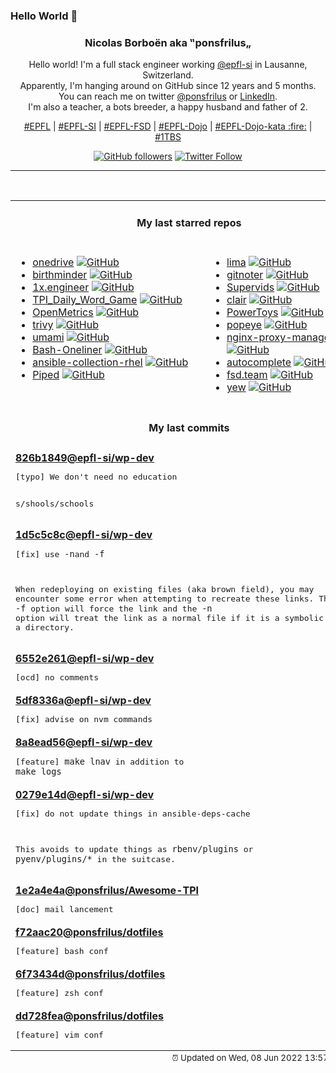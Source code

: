 ### Hello World 👋

<p align="center">
  <!-- use https://avatars.githubusercontent.com/u/176002?v=4 for your default github picture 
  <img src="https://raw.githubusercontent.com/ponsfrilus/ponsfrilus/master/img/ponsfrilus.png" title="Nicolas Borboën aka ‟ponsfrilus„" alt="Nicolas Borboën aka ‟ponsfrilus„" /> -->
  <h3 align="center">
    Nicolas Borboën aka ‟ponsfrilus„
  </h3>
  <p align="center">
    Hello world! I'm a full stack engineer working <a href="https://github.com/epfl-si">@epfl-si</a> in Lausanne, Switzerland.
    <br />Apparently, I'm hanging around on GitHub since 12 years and 5 months.
    <br />You can reach me on twitter <a href="https://twitter.com/ponsfrilus">@ponsfrilus</a> or <a href="http://linkedin.com/in/nicolasborboen">LinkedIn</a>.
    <br />I'm also a teacher, a bots breeder, a happy husband and father of 2.
  </p>
  <p align="center">
    <a href="https://www.epfl.ch">#EPFL</a> | 
    <a href="https://github.com/epfl-si/">#EPFL-SI</a> | 
    <a href="https://github.com/epfl-fsd">#EPFL-FSD</a> | 
    <a href="https://github.com/topics/epfl-dojo">#EPFL-Dojo</a> | 
    <a href="https://github.com/topics/epfl-dojo-kata">#EPFL-Dojo-kata :fire:</a> | 
    <a href="https://en.wikipedia.org/wiki/Indentation_style#Variant:_1TBS_(OTBS)">#1TBS</a>
  </p>
  <p align="center">
    <a href="https://github.com/ponsfrilus"><img alt="GitHub followers" src="https://img.shields.io/github/followers/ponsfrilus?label=Follow%20me%20on%20github&style=social"></a>
    <a href="https://twitter.com/ponsfrilus"><img alt="Twitter Follow" src="https://img.shields.io/twitter/follow/ponsfrilus?label=follow%20me%20on%20twitter&style=social"></a>
  </p>
  </p><hr><table align="center">
<tr>
<td colspan="2" align="center"><h4>My last starred repos</h4></td>
</tr>
<tr>
<td valign="top">
<ul>
<li>
<a href="https://github.com/abraunegg/onedrive" title="#1 Free OneDrive Client for Linux" target="_blank">onedrive</a>&nbsp;<a href="https://github.com/abraunegg/onedrive" title="#1 Free OneDrive Client for Linux" target="_blank"><img src="https://img.shields.io/github/stars/abraunegg/onedrive?style=social" alt="GitHub"></a>
</li>
<li>
<a href="https://github.com/Azecko/birthminder" title="Application that can remind people of birthdays" target="_blank">birthminder</a>&nbsp;<a href="https://github.com/Azecko/birthminder" title="Application that can remind people of birthdays" target="_blank"><img src="https://img.shields.io/github/stars/Azecko/birthminder?style=social" alt="GitHub"></a>
</li>
<li>
<a href="https://github.com/cutenode/1x.engineer" title="The official website of 1x Engineers around the world" target="_blank">1x.engineer</a>&nbsp;<a href="https://github.com/cutenode/1x.engineer" title="The official website of 1x Engineers around the world" target="_blank"><img src="https://img.shields.io/github/stars/cutenode/1x.engineer?style=social" alt="GitHub"></a>
</li>
<li>
<a href="https://github.com/noah-barberini/TPI_Daily_Word_Game" title="null" target="_blank">TPI_Daily_Word_Game</a>&nbsp;<a href="https://github.com/noah-barberini/TPI_Daily_Word_Game" title="null" target="_blank"><img src="https://img.shields.io/github/stars/noah-barberini/TPI_Daily_Word_Game?style=social" alt="GitHub"></a>
</li>
<li>
<a href="https://github.com/OpenObservability/OpenMetrics" title="Evolving the Prometheus exposition format into a standard." target="_blank">OpenMetrics</a>&nbsp;<a href="https://github.com/OpenObservability/OpenMetrics" title="Evolving the Prometheus exposition format into a standard." target="_blank"><img src="https://img.shields.io/github/stars/OpenObservability/OpenMetrics?style=social" alt="GitHub"></a>
</li>
<li>
<a href="https://github.com/aquasecurity/trivy" title="Scanner for vulnerabilities in container images, file systems, and Git repositories, as well as for configuration issues and hard-coded secrets" target="_blank">trivy</a>&nbsp;<a href="https://github.com/aquasecurity/trivy" title="Scanner for vulnerabilities in container images, file systems, and Git repositories, as well as for configuration issues and hard-coded secrets" target="_blank"><img src="https://img.shields.io/github/stars/aquasecurity/trivy?style=social" alt="GitHub"></a>
</li>
<li>
<a href="https://github.com/mikecao/umami" title="Umami is a simple, fast, privacy-focused alternative to Google Analytics." target="_blank">umami</a>&nbsp;<a href="https://github.com/mikecao/umami" title="Umami is a simple, fast, privacy-focused alternative to Google Analytics." target="_blank"><img src="https://img.shields.io/github/stars/mikecao/umami?style=social" alt="GitHub"></a>
</li>
<li>
<a href="https://github.com/onceupon/Bash-Oneliner" title="A collection of handy Bash One-Liners and terminal tricks for data processing and Linux system maintenance." target="_blank">Bash-Oneliner</a>&nbsp;<a href="https://github.com/onceupon/Bash-Oneliner" title="A collection of handy Bash One-Liners and terminal tricks for data processing and Linux system maintenance." target="_blank"><img src="https://img.shields.io/github/stars/onceupon/Bash-Oneliner?style=social" alt="GitHub"></a>
</li>
<li>
<a href="https://github.com/epfl-si/ansible-collection-rhel" title="Collection of Ansible roles to setup and manage components of RHEL like ntp, sshd, users, ... " target="_blank">ansible-collection-rhel</a>&nbsp;<a href="https://github.com/epfl-si/ansible-collection-rhel" title="Collection of Ansible roles to setup and manage components of RHEL like ntp, sshd, users, ... " target="_blank"><img src="https://img.shields.io/github/stars/epfl-si/ansible-collection-rhel?style=social" alt="GitHub"></a>
</li>
<li>
<a href="https://github.com/TeamPiped/Piped" title="An alternative privacy-friendly YouTube frontend which is efficient by design." target="_blank">Piped</a>&nbsp;<a href="https://github.com/TeamPiped/Piped" title="An alternative privacy-friendly YouTube frontend which is efficient by design." target="_blank"><img src="https://img.shields.io/github/stars/TeamPiped/Piped?style=social" alt="GitHub"></a>
</li>
</ul>
<img width="450" height="1" /></td>
<td valign="top">
<ul>
<li>
<a href="https://github.com/lima-vm/lima" title="Linux virtual machines, typically on macOS, for running containerd" target="_blank">lima</a>&nbsp;<a href="https://github.com/lima-vm/lima" title="Linux virtual machines, typically on macOS, for running containerd" target="_blank"><img src="https://img.shields.io/github/stars/lima-vm/lima?style=social" alt="GitHub"></a>
</li>
<li>
<a href="https://github.com/git-noter/gitnoter" title="An open source, markdown-based, self-hosted note taking webapp." target="_blank">gitnoter</a>&nbsp;<a href="https://github.com/git-noter/gitnoter" title="An open source, markdown-based, self-hosted note taking webapp." target="_blank"><img src="https://img.shields.io/github/stars/git-noter/gitnoter?style=social" alt="GitHub"></a>
</li>
<li>
<a href="https://github.com/kilianm97/Supervids" title="TPI project" target="_blank">Supervids</a>&nbsp;<a href="https://github.com/kilianm97/Supervids" title="TPI project" target="_blank"><img src="https://img.shields.io/github/stars/kilianm97/Supervids?style=social" alt="GitHub"></a>
</li>
<li>
<a href="https://github.com/quay/clair" title="Vulnerability Static Analysis for Containers" target="_blank">clair</a>&nbsp;<a href="https://github.com/quay/clair" title="Vulnerability Static Analysis for Containers" target="_blank"><img src="https://img.shields.io/github/stars/quay/clair?style=social" alt="GitHub"></a>
</li>
<li>
<a href="https://github.com/microsoft/PowerToys" title="Windows system utilities to maximize productivity" target="_blank">PowerToys</a>&nbsp;<a href="https://github.com/microsoft/PowerToys" title="Windows system utilities to maximize productivity" target="_blank"><img src="https://img.shields.io/github/stars/microsoft/PowerToys?style=social" alt="GitHub"></a>
</li>
<li>
<a href="https://github.com/derailed/popeye" title="👀 A Kubernetes cluster resource sanitizer" target="_blank">popeye</a>&nbsp;<a href="https://github.com/derailed/popeye" title="👀 A Kubernetes cluster resource sanitizer" target="_blank"><img src="https://img.shields.io/github/stars/derailed/popeye?style=social" alt="GitHub"></a>
</li>
<li>
<a href="https://github.com/NginxProxyManager/nginx-proxy-manager" title="Docker container for managing Nginx proxy hosts with a simple, powerful interface" target="_blank">nginx-proxy-manager</a>&nbsp;<a href="https://github.com/NginxProxyManager/nginx-proxy-manager" title="Docker container for managing Nginx proxy hosts with a simple, powerful interface" target="_blank"><img src="https://img.shields.io/github/stars/NginxProxyManager/nginx-proxy-manager?style=social" alt="GitHub"></a>
</li>
<li>
<a href="https://github.com/withfig/autocomplete" title="Fig adds autocomplete to your terminal." target="_blank">autocomplete</a>&nbsp;<a href="https://github.com/withfig/autocomplete" title="Fig adds autocomplete to your terminal." target="_blank"><img src="https://img.shields.io/github/stars/withfig/autocomplete?style=social" alt="GitHub"></a>
</li>
<li>
<a href="https://github.com/epfl-fsd/fsd.team" title="null" target="_blank">fsd.team</a>&nbsp;<a href="https://github.com/epfl-fsd/fsd.team" title="null" target="_blank"><img src="https://img.shields.io/github/stars/epfl-fsd/fsd.team?style=social" alt="GitHub"></a>
</li>
<li>
<a href="https://github.com/yewstack/yew" title="Rust / Wasm framework for building client web apps" target="_blank">yew</a>&nbsp;<a href="https://github.com/yewstack/yew" title="Rust / Wasm framework for building client web apps" target="_blank"><img src="https://img.shields.io/github/stars/yewstack/yew?style=social" alt="GitHub"></a>
</li>
</ul>
<img width="450" height="1" /></td>
</tr>
<tr>
<td colspan="2" align="center"><h4>My last commits</h4></td>
</tr>
<tr>
        <td colspan="2">
          <div><strong><a href="https://api.github.com/repos/epfl-si/wp-dev/commits/826b18491534abed9004c4531c3e9b3ce56f2f32" title="2022-06-07T12:04:46.000+02:00" target="_blank">826b1849</a><a href="https://github.com/epfl-si">@epfl-si</a><a href="https://github.com/epfl-si/wp-dev" title="Development environment for the EPFL VPSI WordPress service">/wp-dev</a></strong></div>
          <pre>[typo] We don't need no education

s/shools/schools</pre>
        </td>
        </tr><tr>
        <td colspan="2">
          <div><strong><a href="https://api.github.com/repos/epfl-si/wp-dev/commits/1d5c5c8cfc47e89209de851c35e8a491033f00e5" title="2022-06-06T15:54:01.000+02:00" target="_blank">1d5c5c8c</a><a href="https://github.com/epfl-si">@epfl-si</a><a href="https://github.com/epfl-si/wp-dev" title="Development environment for the EPFL VPSI WordPress service">/wp-dev</a></strong></div>
          <pre>[fix] use `-n`and `-f`

When redeploying on existing files (aka brown field), you may encounter 
some 
error when attempting to recreate these links. The `-f` option will 
force the
link and the `-n` option will treat the link as a normal file if it is a 
symbolic link to a directory.</pre>
        </td>
        </tr><tr>
        <td colspan="2">
          <div><strong><a href="https://api.github.com/repos/epfl-si/wp-dev/commits/6552e26154d385546d02b9c200f6ab030bca37ab" title="2022-06-06T15:50:23.000+02:00" target="_blank">6552e261</a><a href="https://github.com/epfl-si">@epfl-si</a><a href="https://github.com/epfl-si/wp-dev" title="Development environment for the EPFL VPSI WordPress service">/wp-dev</a></strong></div>
          <pre>[ocd] no comments</pre>
        </td>
        </tr><tr>
        <td colspan="2">
          <div><strong><a href="https://api.github.com/repos/epfl-si/wp-dev/commits/5df8336ac508f05df8897567cd991dfab642020b" title="2022-06-06T15:48:16.000+02:00" target="_blank">5df8336a</a><a href="https://github.com/epfl-si">@epfl-si</a><a href="https://github.com/epfl-si/wp-dev" title="Development environment for the EPFL VPSI WordPress service">/wp-dev</a></strong></div>
          <pre>[fix] advise on nvm commands</pre>
        </td>
        </tr><tr>
        <td colspan="2">
          <div><strong><a href="https://api.github.com/repos/epfl-si/wp-dev/commits/8a8ead563bc2a2e755f06910b7d48ac9630b7576" title="2022-06-06T15:47:31.000+02:00" target="_blank">8a8ead56</a><a href="https://github.com/epfl-si">@epfl-si</a><a href="https://github.com/epfl-si/wp-dev" title="Development environment for the EPFL VPSI WordPress service">/wp-dev</a></strong></div>
          <pre>[feature] `make lnav` in addition to `make logs`</pre>
        </td>
        </tr><tr>
        <td colspan="2">
          <div><strong><a href="https://api.github.com/repos/epfl-si/wp-dev/commits/0279e14d42e16b4b5106ab3c4446bac14e84b815" title="2022-06-06T15:46:57.000+02:00" target="_blank">0279e14d</a><a href="https://github.com/epfl-si">@epfl-si</a><a href="https://github.com/epfl-si/wp-dev" title="Development environment for the EPFL VPSI WordPress service">/wp-dev</a></strong></div>
          <pre>[fix] do not update things in ansible-deps-cache

This avoids to update things as `rbenv/plugins` or `pyenv/plugins/*` in 
the suitcase.</pre>
        </td>
        </tr><tr>
        <td colspan="2">
          <div><strong><a href="https://api.github.com/repos/ponsfrilus/Awesome-TPI/commits/1e2a4e4a63c4cbb2488c10b29b95955f097a47ad" title="2022-06-06T09:56:58.000+02:00" target="_blank">1e2a4e4a</a><a href="https://github.com/ponsfrilus">@ponsfrilus</a><a href="https://github.com/ponsfrilus/Awesome-TPI" title="Dépôt regroupant des ressources utiles aux apprentis, chefs de projet et experts pour les taravaux pratiques individuels (TPI) de fin d'apprentissage des informaticien·ne·s CFC.">/Awesome-TPI</a></strong></div>
          <pre>[doc] mail lancement</pre>
        </td>
        </tr><tr>
        <td colspan="2">
          <div><strong><a href="https://api.github.com/repos/ponsfrilus/dotfiles/commits/f72aac2097c03a3070b32f4f4f0bb27263c79c9d" title="2022-05-31T15:27:14.000+02:00" target="_blank">f72aac20</a><a href="https://github.com/ponsfrilus">@ponsfrilus</a><a href="https://github.com/ponsfrilus/dotfiles" title="null">/dotfiles</a></strong></div>
          <pre>[feature] bash conf</pre>
        </td>
        </tr><tr>
        <td colspan="2">
          <div><strong><a href="https://api.github.com/repos/ponsfrilus/dotfiles/commits/6f73434d1f95f6790c1e4f3d8698983e0b05589b" title="2022-05-31T15:21:08.000+02:00" target="_blank">6f73434d</a><a href="https://github.com/ponsfrilus">@ponsfrilus</a><a href="https://github.com/ponsfrilus/dotfiles" title="null">/dotfiles</a></strong></div>
          <pre>[feature] zsh conf</pre>
        </td>
        </tr><tr>
        <td colspan="2">
          <div><strong><a href="https://api.github.com/repos/ponsfrilus/dotfiles/commits/dd728fea6d59ee95fcc5b7342d32436e58af6366" title="2022-05-31T15:20:44.000+02:00" target="_blank">dd728fea</a><a href="https://github.com/ponsfrilus">@ponsfrilus</a><a href="https://github.com/ponsfrilus/dotfiles" title="null">/dotfiles</a></strong></div>
          <pre>[feature] vim conf</pre>
        </td>
        </tr><tfoot>
<tr>
<td colspan="2" align="right">
<img width="900" height="1" />
<small>⏰ Updated on Wed, 08 Jun 2022 13:57:08 GMT</small>
</td>
</tr>
</tfoot>
<br />
</table>
